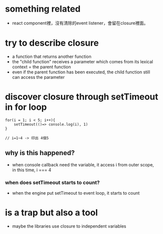 # something related
- react component裡，沒有清除的event listener，會留在closure裡面。

# try to describe closure
- a function that returns another function
- the "child function" receives a parameter which comes from its lexical context = the parent function
- even if the parent function has been executed, the child function still can access the parameter

# discover closure through setTimeout in for loop
```
for(i = 1; i < 5; i++){
	setTimeout(()=> console.log(i), 1)
}

// i=1~4 -> 印出 4個5

```

## why is this happened?
- when console callback need the variable, it access i from outer scope, in this time, i === 4


### when does setTimeout starts to count?
- when the engine put setTimeout to event loop, it starts to count





# is a trap but also a tool
- maybe the libraries use closure to independent variables
